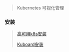 <!--
title: Kuboard
sort:
-->

> Kubernetes 可视化管理

### 安装

> [高可用k8s安装](https://kuboard.cn/install/install-k8s.html)
>
> [Kuboard安装](https://kuboard.cn/install/v3/install-built-in.html)

```bash

```

